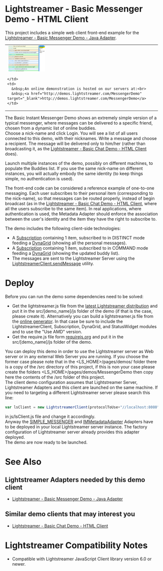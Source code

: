 # Lightstreamer - Basic Messenger Demo - HTML Client #

This project includes a simple web client front-end example for the [Lightstreamer - Basic Messenger Demo - Java Adapter](https://github.com/Weswit/Lightstreamer-example-Messenger-adapter-java).

<table>
  <tr>
    <td style="text-align: left">
      &nbsp;<a href="http://demos.lightstreamer.com/MessengerDemo" target="_blank"><img src="screen_messenger.png"></a>&nbsp;
      
    </td>
    <td>
      &nbsp;An online demonstration is hosted on our servers at:<br>
      &nbsp;<a href="http://demos.lightstreamer.com/MessengerDemo" target="_blank">http://demos.lightstreamer.com/MessengerDemo</a>
    </td>
  </tr>
</table>

The Basic Instant Messenger Demo shows an extremely simple version of a typical messenger, where messages can be delivered to a specific friend, chosen from a dynamic list of online buddies.<br>
Choose a nick-name and click Login. You will see a list of all users connected to this demo, with their nicknames. Write a message and choose a recipient. The message will be delivered only to him/her (rather than broadcasting it, as the [Lightstreamer - Basic Chat Demo - HTML Client](https://github.com/Weswit/Lightstreamer-example-chat-client-javascript) does).<br>

Launch multiple instances of the demo, possibly on different machines, to populate the Buddies list. If you use the same nick-name on different instances, you will actually embody the same identity (to keep things simple, no authentication is used).<br>

The front-end code can be considered a reference example of one-to-one messaging. Each user subscribes to their personal item (corresponding to the nick-name), so that messages can be routed properly, instead of begin broadcast (as in the [Lightstreamer - Basic Chat Demo - HTML Client](https://github.com/Weswit/Lightstreamer-example-chat-client-javascript), where all the users subscribe to the same item). In real applications, where authentication is used, the Metadata Adapter should enforce the association between the user's identity and the item they have the right to subscribe to.<br>

The demo includes the following client-side technologies:
* A [Subscription](http://www.lightstreamer.com/docs/client_javascript_uni_api/Subscription.html) containing 1 item, subscribed to in DISTINCT mode feeding a [DynaGrid](http://www.lightstreamer.com/docs/client_javascript_uni_api/DynaGrid.html) (showing all the personal messages).
* A [Subscription](http://www.lightstreamer.com/docs/client_javascript_uni_api/Subscription.html) containing 1 item, subscribed to in COMMAND mode feeding a [DynaGrid](http://www.lightstreamer.com/docs/client_javascript_uni_api/DynaGrid.html) (showing the updated buddy list).
* The messages are sent to the Lightstreamer Server using the [LightstreamerClient.sendMessage](http://www.lightstreamer.com/docs/client_javascript_uni_api/LightstreamerClient.html#sendMessage) utility.

# Deploy #

Before you can run the demo some dependencies need to be solved:

-  Get the lightstreamer.js file from the [latest Lightstreamer distribution](http://www.lightstreamer.com/download) 
   and put it in the src/[demo_name]/js folder of the demo (if that is the case, please create it). Alternatively you can build a lightstreamer.js file from the 
   [online generator](http://www.lightstreamer.com/distros/Lightstreamer_Allegro-Presto-Vivace_5_1_1_Colosseo_20130305/Lightstreamer/DOCS-SDKs/sdk_client_javascript/tools/generator.html).
   In that case be sure to include the LightstreamerClient, Subscription, DynaGrid, and StatusWidget modules and to use the "Use AMD" version.
-  Get the require.js file form [requirejs.org](http://requirejs.org/docs/download.html) and put it in the src/[demo_name]/js folder of the demo.

You can deploy this demo in order to use the Lightstreamer server as Web server or in any external Web Server you are running. 
If you choose the former case please note that in the <LS_HOME>/pages/demos/ folder there is a copy of the /src directory of this project, if this is non your case please create the folders <LS_HOME>/pages/demos/MessengerDemo then copy here the contents of the /src folder of this project.<br>
The client demo configuration assumes that Lightstreamer Server, Lightstreamer Adapters and this client are launched on the same machine. If you need to targeting a different Lightstreamer server please search this line:
```js
var lsClient = new LightstreamerClient(protocolToUse+"//localhost:8080","DEMO");
```
in js/lsClient.js file and change it accordingly.<br>
Anyway the [SIMPLE_MESSENGER](https://github.com/Weswit/Lightstreamer-example-Messenger-adapter-java) and [IMMetadataAdapter](https://github.com/Weswit/Lightstreamer-example-Messenger-adapter-java) Adapters have to be deployed in your local Lightstreamer server instance. The factory configuration of Lightstreamer server already provides this adapter deployed.<br>
The demo are now ready to be launched.

# See Also #

## Lightstreamer Adapters needed by this demo client ##

* [Lightstreamer - Basic Messenger Demo - Java Adapter](https://github.com/Weswit/Lightstreamer-example-Messenger-adapter-java)

## Similar demo clients that may interest you ##

* [Lightstreamer - Basic Chat Demo - HTML Client](https://github.com/Weswit/Lightstreamer-example-Chat-client-javascript)

# Lightstreamer Compatibility Notes #

- Compatible with Lightstreamer JavaScript Client library version 6.0 or newer.
